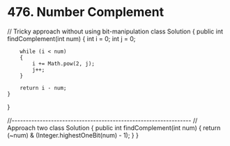 # 476. Number Complement

// Tricky approach without using bit-manipulation class Solution { public int findComplement\(int num\) { int i = 0; int j = 0;

```text
    while (i < num)
    {
        i += Math.pow(2, j);
        j++;
    }

    return i - num;
}
```

}

//---------------------------------------------------------------- // Approach two class Solution { public int findComplement\(int num\) { return \(~num\) & \(Integer.highestOneBit\(num\) - 1\); } }


